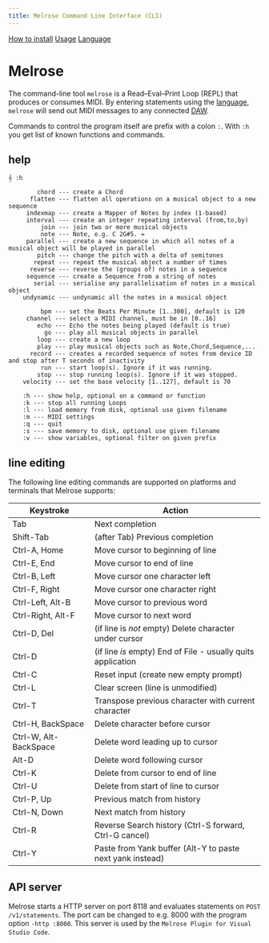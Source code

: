 ```yaml
---
title: Melrose Command Line Interface (CLI)
---
```


[How to install](install.html)
[Usage](cli.html)
[Language](dsl.html)

# Melrose

The command-line tool `melrose` is a Read–Eval–Print Loop (REPL) that produces or consumes MIDI. 
By entering statements using the [language](dsl.html), `melrose` will send out MIDI messages to any connected [DAW](daw.html).

Commands to control the program itself are prefix with a colon `:`.
With `:h` you get list of known functions and commands.

## help

    𝄞 :h

            chord --- create a Chord
          flatten --- flatten all operations on a musical object to a new sequence
         indexmap --- create a Mapper of Notes by index (1-based)
         interval --- create an integer repeating interval (from,to,by)
             join --- join two or more musical objects
             note --- Note, e.g. C 2G#5. =
         parallel --- create a new sequence in which all notes of a musical object will be played in parallel
            pitch --- change the pitch with a delta of semitones
           repeat --- repeat the musical object a number of times
          reverse --- reverse the (groups of) notes in a sequence
         sequence --- create a Sequence from a string of notes
           serial --- serialise any parallelisation of notes in a musical object
        undynamic --- undynamic all the notes in a musical object

             bpm --- set the Beats Per Minute [1..300], default is 120
         channel --- select a MIDI channel, must be in [0..16]
            echo --- Echo the notes being played (default is true)
              go --- play all musical objects in parallel
            loop --- create a new loop
            play --- play musical objects such as Note,Chord,Sequence,...
          record --- creates a recorded sequence of notes from device ID and stop after T seconds of inactivity
             run --- start loop(s). Ignore if it was running.
            stop --- stop running loop(s). Ignore if it was stopped.
        velocity --- set the base velocity [1..127], default is 70

        :h --- show help, optional on a command or function
        :k --- stop all running Loops
        :l --- load memory from disk, optional use given filename
        :m --- MIDI settings
        :q --- quit
        :s --- save memory to disk, optional use given filename
        :v --- show variables, optional filter on given prefix


## line editing

The following line editing commands are supported on platforms and terminals
that Melrose supports:

Keystroke    | Action
---------    | ------
Tab          | Next completion
Shift-Tab    | (after Tab) Previous completion
Ctrl-A, Home | Move cursor to beginning of line
Ctrl-E, End  | Move cursor to end of line
Ctrl-B, Left | Move cursor one character left
Ctrl-F, Right| Move cursor one character right
Ctrl-Left, Alt-B    | Move cursor to previous word
Ctrl-Right, Alt-F   | Move cursor to next word
Ctrl-D, Del  | (if line is *not* empty) Delete character under cursor
Ctrl-D       | (if line *is* empty) End of File - usually quits application
Ctrl-C       | Reset input (create new empty prompt)
Ctrl-L       | Clear screen (line is unmodified)
Ctrl-T       | Transpose previous character with current character
Ctrl-H, BackSpace | Delete character before cursor
Ctrl-W, Alt-BackSpace | Delete word leading up to cursor
Alt-D        | Delete word following cursor
Ctrl-K       | Delete from cursor to end of line
Ctrl-U       | Delete from start of line to cursor
Ctrl-P, Up   | Previous match from history
Ctrl-N, Down | Next match from history
Ctrl-R       | Reverse Search history (Ctrl-S forward, Ctrl-G cancel)
Ctrl-Y       | Paste from Yank buffer (Alt-Y to paste next yank instead)

## API server

Melrose starts a HTTP server on port 8118 and evaluates statements on `POST /v1/statements`.
The port can be changed to e.g. 8000 with the program option `-http :8000`.
This server is used by the `Melrose Plugin for Visual Studio Code`.